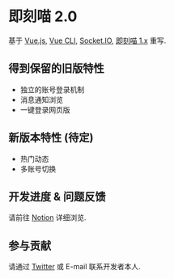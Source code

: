 # 即刻喵 2.0

基于 [Vue.js](https://cn.vuejs.org/index.html), [Vue CLI](https://cli.vuejs.org/zh/), [Socket.IO](https://socket.io), [即刻喵 1.x](https://github.com/coder-ysj/jike-meow) 重写.

## 得到保留的旧版特性

- 独立的账号登录机制
- 消息通知浏览
- 一键登录网页版

## 新版本特性 (待定)

- 热门动态
- 多账号切换

## 开发进度 & 问题反馈

请前往 [Notion](https://www.notion.so/jm2/ad71218a714347b7a4bcda2eea8797de) 详细浏览.

## 参与贡献

请通过 [Twitter](https://twitter.com/coder_ysj) 或 E-mail 联系开发者本人.